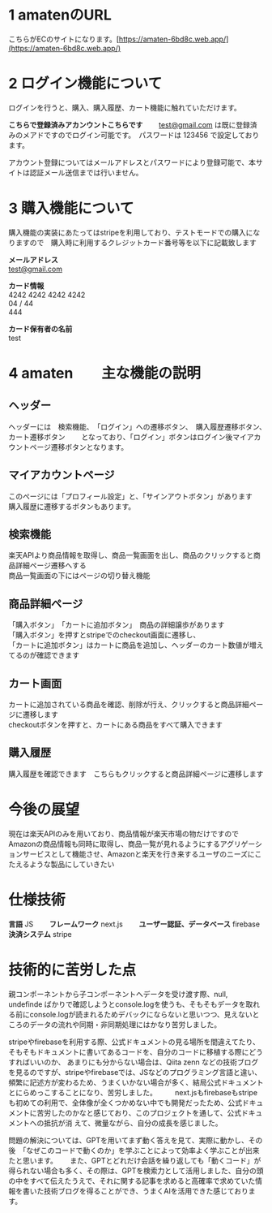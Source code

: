 # 1 amatenのURL

こちらがECのサイトになります。[https://amaten-6bd8c.web.app/](https://amaten-6bd8c.web.app/)

# 2 ログイン機能について

ログインを行うと、購入、購入履歴、カート機能に触れていただけます。

**こちらで登録済みアカンウントこちらです**　　
test@gmail.com は既に登録済みのメアドですのでログイン可能です。　パスワードは 123456 で設定しております。

アカウント登録についてはメールアドレスとパスワードにより登録可能で、本サイトは認証メール送信までは行いません。

# 3 購入機能について

購入機能の実装にあたってはstripeを利用しており、テストモードでの購入になりますので　購入時に利用するクレジットカード番号等を以下に記載致します

**メールアドレス**  
test@gmail.com

**カード情報**  
4242 4242 4242 4242  
04 / 44  
444  

**カード保有者の名前**  
test

# 4 amaten　　主な機能の説明
## ヘッダー

ヘッダーには　検索機能、　「ログイン」への遷移ボタン、　購入履歴遷移ボタン、　カート遷移ボタン　　
となっており、「ログイン」ボタンはログイン後マイアカウントページ遷移ボタンとなります。

## マイアカウントページ

このページには「プロフィール設定」と、「サインアウトボタン」があります  
購入履歴に遷移するボタンもあります。

## 検索機能

楽天APIより商品情報を取得し、商品一覧画面を出し、商品のクリックすると商品詳細ページ遷移へする  
商品一覧画面の下にはページの切り替え機能

## 商品詳細ページ

「購入ボタン」　「カートに追加ボタン」　商品の詳細譲歩があります  
「購入ボタン」を押すとstripeでのcheckout画面に遷移し、  
「カートに追加ボタン」はカートに商品を追加し、ヘッダーのカート数値が増えてるのが確認できます

## カート画面

カートに追加されている商品を確認、削除が行え、クリックすると商品詳細ページに遷移します  
checkoutボタンを押すと、カートにある商品をすべて購入できます

## 購入履歴

購入履歴を確認できます　こちらもクリックすると商品詳細ページに遷移します

# 今後の展望

現在は楽天APIのみを用いており、商品情報が楽天市場の物だけですので  
Amazonの商品情報も同時に取得し、商品一覧が見れるようにするアグリゲーションサービスとして機能させ、Amazonと楽天を行き来するユーザのニーズにこたえるような製品にしていきたい　

# 仕様技術

**言語**
JS　　
**フレームワーク**
next.js　　
**ユーザー認証、データベース**
firebase　　
**決済システム**
stripe

# 技術的に苦労した点

親コンポーネントから子コンポーネントへデータを受け渡す際、null, undefinde ばかりで確認しようとconsole.logを使うも、そもそもデータを取れる前にconsole.logが読まれるためデバックにならないと思いつつ、見えないところのデータの流れや同期・非同期処理にはかなり苦労しました。　　　

stripeやfirebaseを利用する際、公式ドキュメントの見る場所を間違えてたり、そもそもドキュメントに書いてあるコードを、自分のコードに移植する際にどうすればいいのか、
あまりにも分からない場合は、Qiita zenn などの技術ブログを見るのですが、stripeやfirebaseでは、JSなどのプログラミング言語と違い、頻繁に記述方が変わるため、うまくいかない場合が多く、結局公式ドキュメントとにらめっこすることになり、苦労しました。  　
　next.jsもfirebaseもstripeも初めての利用で、全体像が全くつかめない中でも開発だったため、公式ドキュメントに苦労したのかなと感じており、このプロジェクトを通して、公式ドキュメントへの抵抗が消
えて、微量ながら、自分の成長を感じました。　　

問題の解決については、GPTを用いてまず動く答えを見て、実際に動かし、その後　「なぜこのコードで動くのか」を学ぶことによって効率よく学ぶことが出来たと思います。　　
また、GPTとどれだけ会話を繰り返しても「動くコード」が得られない場合も多く、その際は、GPTを検索力として活用しました、自分の頭の中をすべて伝えたうえで、それに関する記事を求めると高確率で求めていた情報を書いた技術ブログを得ることができ、うまくAIを活用できた感じております。
